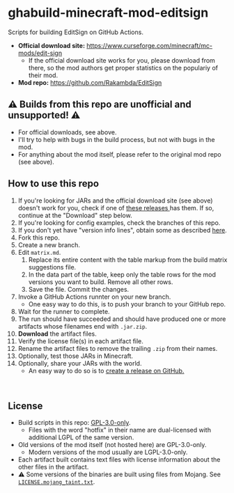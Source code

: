 ﻿
<!--#echo json="package.json" key="name" underline="=" -->
ghabuild-minecraft-mod-editsign
===============================
<!--/#echo -->

<!--#echo json="package.json" key="description" -->
Scripts for building EditSign on GitHub Actions.
<!--/#echo -->

* __Official download site:__
  https://www.curseforge.com/minecraft/mc-mods/edit-sign
  * If the official download site works for you, please download from there,
    so the mod authors get proper statistics on the populariy of their mod.
* __Mod repo:__
  https://github.com/Rakambda/EditSign



⚠ Builds from this repo are unofficial and unsupported! ⚠
---------------------------------------------------------

* For official downloads, see above.
* I'll try to help with bugs in the build process,
  but not with bugs in the mod.
* For anything about the mod itself, please refer to
  the original mod repo (see above).



How to use this repo
--------------------

1.  If you're looking for JARs and the official download site (see above)
    doesn't work for you, check if one of [these releases
    ](https://github.com/mk-pmb/ghabuild-minecraft-mod-editsign/releases)
    has them. If so, continue at the "Download" step below.
1.  If you're looking for config examples, check the branches of this repo.
1.  If you don't yet have "version info lines", obtain some as described
    [here](https://github.com/mk-pmb/minecraft-uncurse-mods/tree/master/known_mods/edit-sign).
1.  Fork this repo.
1.  Create a new branch.
1.  Edit `matrix.md`.
    1.  Replace its entire content with the table markup from the
        build matrix suggestions file.
    1.  In the data part of the table, keep only the table rows for the
        mod versions you want to build. Remove all other rows.
    1.  Save the file. Commit the changes.
1.  Invoke a GitHub Actions runnter on your new branch.
    * One easy way to do this, is to push your branch to your GitHub repo.
1.  Wait for the runner to complete.
1.  The run should have succeeded and should have produced one or more
    artifacts whose filenames end with `.jar.zip`.
1.  __Download__ the artifact files.
1.  Verify the license file(s) in each artifact file.
1.  Rename the artifact files to remove the trailing `.zip` from their names.
1.  Optionally, test those JARs in Minecraft.
1.  Optionally, share your JARs with the world.
    * An easy way to do so is to [create a release on GitHub.
      ](https://docs.github.com/en/repositories/releasing-projects-on-github/managing-releases-in-a-repository#creating-a-release)


<!--#toc stop="scan" -->




&nbsp;



License
-------

* Build scripts in this repo: [GPL-3.0-only](LICENSE.txt).
  * Files with the word "hotfix" in their name are dual-licensed with
    additional LGPL of the same version.
* Old versions of the mod itself (not hosted here) are GPL-3.0-only.
  * Modern versions of the mod usually are LGPL-3.0-only.
* Each artifact built contains text files with license information about
  the other files in the artifact.
* ⚠ Some versions of the binaries are built using files from Mojang.
  See [`LICENSE.mojang_taint.txt`](LICENSE.mojang_taint.txt).














<!-- -- -->
